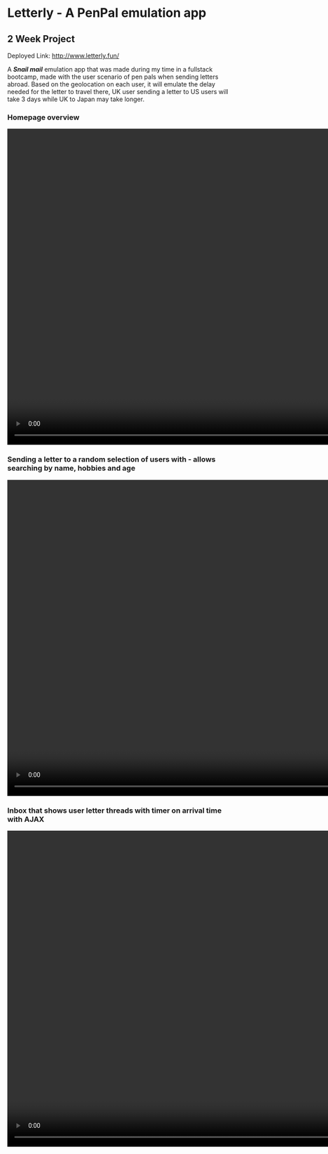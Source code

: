
# Letterly - A PenPal emulation app 
## 2 Week Project

Deployed Link: http://www.letterly.fun/

A <em><b>Snail mail</b></em> emulation app that was made during my time in a fullstack bootcamp, made with the user scenario of pen pals when sending letters abroad. Based on the geolocation on each user, it will emulate the delay needed for the letter to travel there, UK user sending a letter to US users will take 3 days while UK to Japan may take longer.

### Homepage overview
<video width="1440" src="https://user-images.githubusercontent.com/12134641/159480953-d2e9b0f9-29c4-452e-be32-425261dd4341.mp4"></video>


### Sending a letter to a random selection of users with - allows searching by name, hobbies and age
<video width="1440" src="https://user-images.githubusercontent.com/12134641/159480462-191bd91e-1ea5-4945-a457-6ba1a2bbd990.mp4"></video>

### Inbox that shows user letter threads with timer on arrival time with AJAX
<video width="1440" src="https://user-images.githubusercontent.com/12134641/159480723-3ce16290-9908-4d4d-a1d7-f80b084626a5.mp4"></video>













